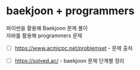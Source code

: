 # baekjoon + programmers
파이썬을 활용해 Baekjoon 문제 풀이</br>
자바를 활용해 programmers 문제 

* [ ] https://www.acmicpc.net/problemset  - 문제 출처

* [ ] https://solved.ac/ - baekjoon 문제 단계별 정리
